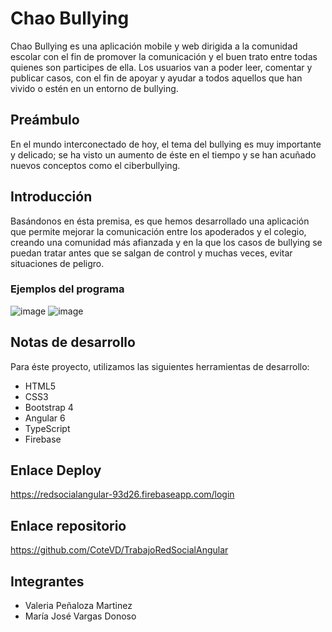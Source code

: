 # Chao Bullying

Chao Bullying es una aplicación mobile y web dirigida a la comunidad escolar con el fin de promover la comunicación y el buen trato entre todas quienes son participes de ella. Los usuarios van a poder leer, comentar y publicar casos, con el fin de apoyar y ayudar a todos aquellos que han vivido o estén en un entorno de bullying.

## Preámbulo

En el mundo interconectado de hoy, el tema del bullying es muy importante y delicado; se ha visto un aumento de éste en el tiempo y se han acuñado nuevos conceptos como el ciberbullying.

## Introducción

Basándonos en ésta premisa, es que hemos desarrollado una aplicación que permite mejorar la comunicación entre los apoderados y el colegio, creando una comunidad más afianzada y en la que los casos de bullying se puedan tratar antes que se salgan de control y muchas veces, evitar situaciones de peligro.
### Ejemplos del programa

![image](https://github.com/CoteVD/TrabajoRedSocialAngular/blob/master/cel.png) ![image](https://github.com/CoteVD/TrabajoRedSocialAngular/blob/master/cel2.png)

## Notas de desarrollo

Para éste proyecto, utilizamos las siguientes herramientas de desarrollo:
- HTML5
- CSS3
- Bootstrap 4
- Angular 6
- TypeScript
- Firebase

## Enlace Deploy

https://redsocialangular-93d26.firebaseapp.com/login

## Enlace repositorio

https://github.com/CoteVD/TrabajoRedSocialAngular

## Integrantes
- Valeria Peñaloza Martinez
- María José Vargas Donoso
